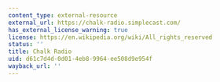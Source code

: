 ```yaml
---
content_type: external-resource
external_url: https://chalk-radio.simplecast.com/
has_external_license_warning: true
license: https://en.wikipedia.org/wiki/All_rights_reserved
status: ''
title: Chalk Radio
uid: d61c7d4d-0d01-4eb8-9964-ee508d9e954f
wayback_url: ''
---
```

